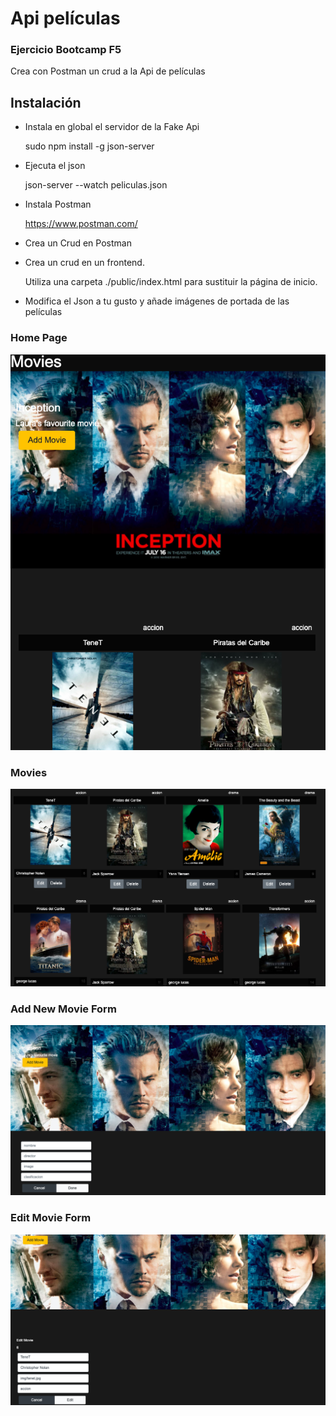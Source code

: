 # Api películas
### Ejercicio Bootcamp F5

Crea con Postman un crud a la Api de películas

## Instalación

- Instala en global el servidor de la Fake Api

    sudo npm install -g json-server

- Ejecuta el json

    json-server --watch peliculas.json

- Instala Postman

    https://www.postman.com/

- Crea un Crud en Postman

- Crea un crud en un frontend.

    Utiliza una carpeta ./public/index.html para sustituir la página de inicio.

- Modifica el Json a tu gusto y añade imágenes de portada de las películas


### Home Page

![](public/images/landing.jpg)

### Movies 

![](public/images/movies.jpg)

### Add New Movie Form

![](public/images/addMovie.jpg)

### Edit Movie Form

![](public/images/edit.jpg)




